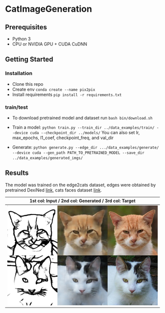 # CatImageGeneration

## Prerequisites
- Python 3
- CPU or NVIDIA GPU + CUDA CuDNN

## Getting Started
### Installation

- Clone this repo
- Create env `conda create --name pix2pix`
- Install requirements `pip install -r requirements.txt`

### train/test
- To download pretrained model and dataset run `bash bin/download.sh`

- Train a model:
`python train.py --train_dir ../data_examples/train/ --device cuda --checkpoint_dir ../models/`
 You can also set lr, max_epochs, l1_coef, checkpoint_freq, and val_dir

- Generate:
`python generate.py --edge_dir .../data_examples/generate/ --device cuda --gen_path PATH_TO_PRETRAINED_MODEL --save_dir ../data_examples/generated_imgs/`

## Results
The model was trained on the edge2cats dataset, edges were obtained by pretrained DexiNed [link](https://github.com/xavysp/DexiNed), cats faces dataset [link](https://www.kaggle.com/andrewmvd/animal-faces).

|1st col: Input / 2nd col: Generated / 3rd col: Target|
|:---:|
|![](data_examples/res.jpg)|
